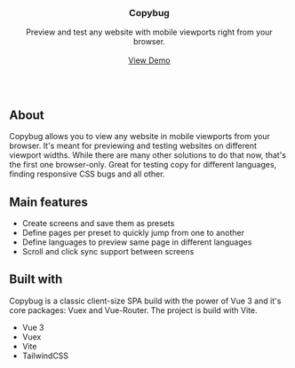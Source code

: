 <br />
<p align="center">
  <h3 align="center">Copybug</h3>

  <p align="center">
    Preview and test any website with mobile viewports right from your browser.
    <br />
    <br />
    <a href="https://copybug.ryaposov.com">View Demo</a>
  </p>
</p>
<br />
<br />

## About

Copybug allows you to view any website in mobile viewports from your browser. It's meant for previewing and testing websites on different viewport widths. While there are many other solutions to do that now, that's the first one browser-only. Great for testing copy for different languages, finding responsive CSS bugs and all other.

## Main features

* Create screens and save them as presets
* Define pages per preset to quickly jump from one to another
* Define languages to preview same page in different languages
* Scroll and click sync support between screens

## Built with

Copybug is a classic client-size SPA build with the power of Vue 3 and it's core packages: Vuex and Vue-Router. The project is build with Vite.

* Vue 3
* Vuex
* Vite
* TailwindCSS
